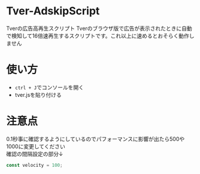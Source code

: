 # Tver-AdskipScript
Tverの広告高再生スクリプト
Tverのブラウザ版で広告が表示されたときに自動で検知して16倍速再生するスクリプトです。これ以上に速めるとおそらく動作しません
# 使い方
- `ctrl + J`でコンソールを開く
- tver.jsを貼り付ける
# 注意点
0.1秒事に確認するようにしているのでパフォーマンスに影響が出たら500や1000に変更してください<br>
確認の間隔設定の部分↓

```javascript
const velocity = 100;
```
